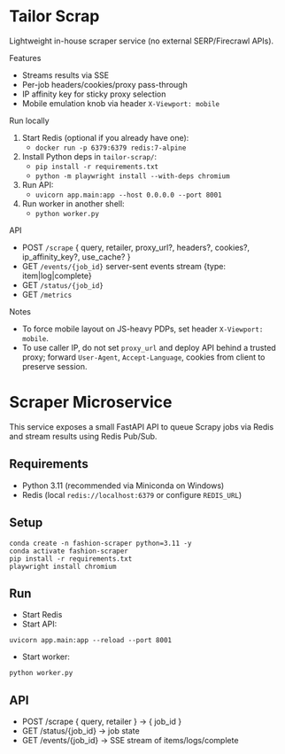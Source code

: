 Tailor Scrap
============

Lightweight in-house scraper service (no external SERP/Firecrawl APIs).

Features
- Streams results via SSE
- Per-job headers/cookies/proxy pass-through
- IP affinity key for sticky proxy selection
- Mobile emulation knob via header `X-Viewport: mobile`

Run locally
1. Start Redis (optional if you already have one):
   - `docker run -p 6379:6379 redis:7-alpine`
2. Install Python deps in `tailor-scrap/`:
   - `pip install -r requirements.txt`
   - `python -m playwright install --with-deps chromium`
3. Run API:
   - `uvicorn app.main:app --host 0.0.0.0 --port 8001`
4. Run worker in another shell:
   - `python worker.py`

API
- POST `/scrape` { query, retailer, proxy_url?, headers?, cookies?, ip_affinity_key?, use_cache? }
- GET `/events/{job_id}` server-sent events stream {type: item|log|complete}
- GET `/status/{job_id}`
- GET `/metrics`

Notes
- To force mobile layout on JS-heavy PDPs, set header `X-Viewport: mobile`.
- To use caller IP, do not set `proxy_url` and deploy API behind a trusted proxy; forward `User-Agent`, `Accept-Language`, cookies from client to preserve session.
# Scraper Microservice

This service exposes a small FastAPI API to queue Scrapy jobs via Redis and stream results using Redis Pub/Sub.

## Requirements
- Python 3.11 (recommended via Miniconda on Windows)
- Redis (local `redis://localhost:6379` or configure `REDIS_URL`)

## Setup
```
conda create -n fashion-scraper python=3.11 -y
conda activate fashion-scraper
pip install -r requirements.txt
playwright install chromium
```

## Run
- Start Redis
- Start API:
```
uvicorn app.main:app --reload --port 8001
```
- Start worker:
```
python worker.py
```

## API
- POST /scrape { query, retailer } -> { job_id }
- GET /status/{job_id} -> job state
- GET /events/{job_id} -> SSE stream of items/logs/complete